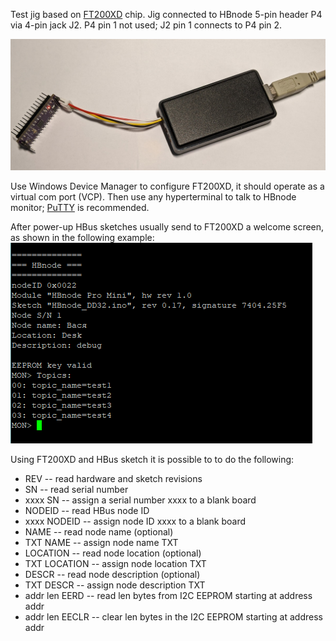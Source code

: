 Test jig based on [FT200XD](https://ftdichip.com/products/ft200xd/) chip. Jig connected to HBnode 5-pin header P4 via 4-pin jack J2. P4 pin 1 not used; J2 pin 1 connects to P4 pin 2.

![Jig_connected](https://github.com/akouz/HBnode/blob/main/AVR64DD32/FT200XD/FT200XD_jig_connected.jpg)

Use Windows Device Manager to configure FT200XD, it should operate as a virtual com port (VCP). Then use any hyperterminal to talk to HBnode monitor; [PuTTY](https://www.putty.org/) is recommended. 

After power-up HBus sketches usually send to FT200XD a welcome screen, as shown in the following example:
![power_up](https://github.com/akouz/HBnode/blob/main/AVR64DD32/FT200XD/Power_up.png)

Using FT200XD and HBus sketch it is possible to to do the following:
* REV -- read hardware and sketch revisions
* SN -- read serial number
* xxxx SN -- assign a serial number xxxx to a blank board
* NODEID -- read HBus node ID 
* xxxx NODEID -- assign node ID xxxx to a blank board
* NAME -- read node name (optional)
* TXT NAME -- assign node name TXT
* LOCATION -- read node location  (optional)
* TXT LOCATION -- assign node location TXT
* DESCR -- read node description  (optional)
* TXT DESCR -- assign node description TXT
* addr len EERD -- read len bytes from I2C EEPROM starting at address addr
* addr len EECLR -- clear len bytes in the I2C EEPROM starting at address addr
